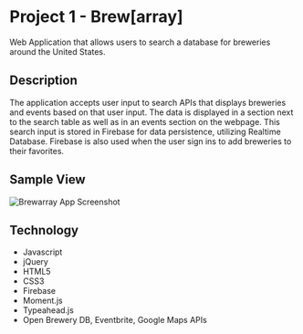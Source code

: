 # Project 1 - Brew[array]

Web Application that allows users to search a database for breweries around the United States.


## Description
The application accepts user input to search APIs that displays breweries and events based on that user input. The data is displayed in a section next to the search table as well as in an events section on the webpage. This search input is stored in Firebase for data persistence, utilizing Realtime Database. Firebase is also used when the user sign ins to add breweries to their favorites. 

## Sample View

![Brewarray App Screenshot](/images/screenshot.jpg/)

## Technology

+ Javascript
+ jQuery
+ HTML5
+ CSS3
+ Firebase
+ Moment.js
+ Typeahead.js
+ Open Brewery DB, Eventbrite, Google Maps APIs

